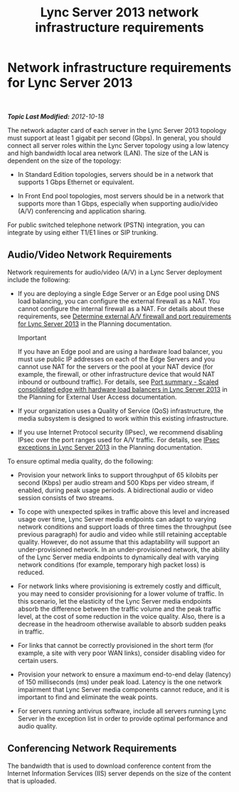 ﻿---
title: Lync Server 2013 network infrastructure requirements
TOCTitle: Network infrastructure requirements
ms:assetid: 35c7bb3f-8e0f-48b7-8a2c-857d4b42a4c4
ms:mtpsurl: https://technet.microsoft.com/en-us/library/Gg425841(v=OCS.15)
ms:contentKeyID: 48183804
ms.date: 07/23/2014
mtps_version: v=OCS.15
---

<div data-xmlns="http://www.w3.org/1999/xhtml">

<div class="topic" data-xmlns="http://www.w3.org/1999/xhtml" data-msxsl="urn:schemas-microsoft-com:xslt" data-cs="http://msdn.microsoft.com/en-us/">

<div data-asp="http://msdn2.microsoft.com/asp">

# Network infrastructure requirements for Lync Server 2013

</div>

<div id="mainSection">

<div id="mainBody">

<span> </span>

_**Topic Last Modified:** 2012-10-18_

The network adapter card of each server in the Lync Server 2013 topology must support at least 1 gigabit per second (Gbps). In general, you should connect all server roles within the Lync Server topology using a low latency and high bandwidth local area network (LAN). The size of the LAN is dependent on the size of the topology:

  - In Standard Edition topologies, servers should be in a network that supports 1 Gbps Ethernet or equivalent.

  - In Front End pool topologies, most servers should be in a network that supports more than 1 Gbps, especially when supporting audio/video (A/V) conferencing and application sharing.

For public switched telephone network (PSTN) integration, you can integrate by using either T1/E1 lines or SIP trunking.

<div>

## Audio/Video Network Requirements

Network requirements for audio/video (A/V) in a Lync Server deployment include the following:

  - If you are deploying a single Edge Server or an Edge pool using DNS load balancing, you can configure the external firewall as a NAT. You cannot configure the internal firewall as a NAT. For details about these requirements, see [Determine external A/V firewall and port requirements for Lync Server 2013](lync-server-2013-determine-external-a-v-firewall-and-port-requirements.md) in the Planning documentation.
    
    <div>
    

    > [!IMPORTANT]  
    > If you have an Edge pool and are using a hardware load balancer, you must use public IP addresses on each of the Edge Servers and you cannot use NAT for the servers or the pool at your NAT device (for example, the firewall, or other infrastructure device that would NAT inbound or outbound traffic). For details, see <A href="lync-server-2013-port-summary-scaled-consolidated-edge-with-hardware-load-balancers.md">Port summary - Scaled consolidated edge with hardware load balancers in Lync Server 2013</A> in the Planning for External User Access documentation.

    
    </div>

  - If your organization uses a Quality of Service (QoS) infrastructure, the media subsystem is designed to work within this existing infrastructure.

  - If you use Internet Protocol security (IPsec), we recommend disabling IPsec over the port ranges used for A/V traffic. For details, see [IPsec exceptions in Lync Server 2013](lync-server-2013-ipsec-exceptions.md) in the Planning documentation.

To ensure optimal media quality, do the following:

  - Provision your network links to support throughput of 65 kilobits per second (Kbps) per audio stream and 500 Kbps per video stream, if enabled, during peak usage periods. A bidirectional audio or video session consists of two streams.

  - To cope with unexpected spikes in traffic above this level and increased usage over time, Lync Server media endpoints can adapt to varying network conditions and support loads of three times the throughput (see previous paragraph) for audio and video while still retaining acceptable quality. However, do not assume that this adaptability will support an under-provisioned network. In an under-provisioned network, the ability of the Lync Server media endpoints to dynamically deal with varying network conditions (for example, temporary high packet loss) is reduced.

  - For network links where provisioning is extremely costly and difficult, you may need to consider provisioning for a lower volume of traffic. In this scenario, let the elasticity of the Lync Server media endpoints absorb the difference between the traffic volume and the peak traffic level, at the cost of some reduction in the voice quality. Also, there is a decrease in the headroom otherwise available to absorb sudden peaks in traffic.

  - For links that cannot be correctly provisioned in the short term (for example, a site with very poor WAN links), consider disabling video for certain users.

  - Provision your network to ensure a maximum end-to-end delay (latency) of 150 milliseconds (ms) under peak load. Latency is the one network impairment that Lync Server media components cannot reduce, and it is important to find and eliminate the weak points.

  - For servers running antivirus software, include all servers running Lync Server in the exception list in order to provide optimal performance and audio quality.

</div>

<div>

## Conferencing Network Requirements

The bandwidth that is used to download conference content from the Internet Information Services (IIS) server depends on the size of the content that is uploaded.

</div>

</div>

<span> </span>

</div>

</div>

</div>

